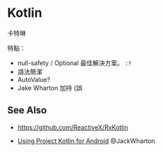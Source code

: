 # Kotlin

卡特琳

特點：

* null-safety / Optional 最佳解決方案。 `:?`
* 語法簡潔
* AutoValue?
* Jake Wharton 加持 (誤

## See Also

* https://github.com/ReactiveX/RxKotlin

* [Using Project Kotlin for Android](https://docs.google.com/document/d/1ReS3ep-hjxWA8kZi0YqDbEhCqTt29hG8P44aA9W0DM8) @JackWharton